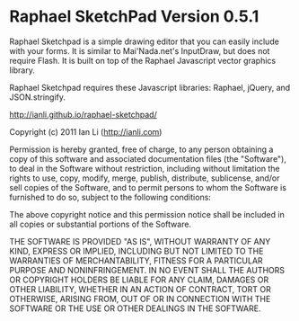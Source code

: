 # Raphael SketchPad Version 0.5.1

Raphael Sketchpad is a simple drawing editor that you can easily include with your forms.
It is similar to Mai'Nada.net's InputDraw, but does not require Flash.
It is built on top of the Raphael Javascript vector graphics library.

Raphael Sketchpad requires these Javascript libraries: Raphael, jQuery, and JSON.stringify.

http://ianli.github.io/raphael-sketchpad/

Copyright (c) 2011 Ian Li (http://ianli.com)

Permission is hereby granted, free of charge, to any person obtaining a copy of this software and associated documentation files (the "Software"), to deal in the Software without restriction, including without limitation the rights to use, copy, modify, merge, publish, distribute, sublicense, and/or sell copies of the Software, and to permit persons to whom the Software is furnished to do so, subject to the following conditions:

The above copyright notice and this permission notice shall be included in all copies or substantial portions of the Software.

THE SOFTWARE IS PROVIDED "AS IS", WITHOUT WARRANTY OF ANY KIND, EXPRESS OR IMPLIED, INCLUDING BUT NOT LIMITED TO THE WARRANTIES OF MERCHANTABILITY, FITNESS FOR A PARTICULAR PURPOSE AND NONINFRINGEMENT. IN NO EVENT SHALL THE AUTHORS OR COPYRIGHT HOLDERS BE LIABLE FOR ANY CLAIM, DAMAGES OR OTHER LIABILITY, WHETHER IN AN ACTION OF CONTRACT, TORT OR OTHERWISE, ARISING FROM, OUT OF OR IN CONNECTION WITH THE SOFTWARE OR THE USE OR OTHER DEALINGS IN THE SOFTWARE.
